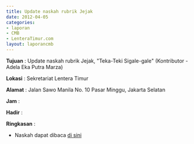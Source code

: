 ```yaml
---
title: Update naskah rubrik Jejak
date: 2012-04-05
categories:
- laporan
- CMB
- LenteraTimur.com
layout: laporancmb
---
```


**Tujuan** : Update naskah rubrik Jejak, "Teka-Teki Sigale-gale" (Kontributor - Adela Eka Putra Marza) 

**Lokasi** : Sekretariat Lentera Timur 

**Alamat** : Jalan Sawo Manila No. 10 Pasar Minggu, Jakarta Selatan

**Jam** : 

**Hadir** :  


**Ringkasan** : 
* Naskah dapat dibaca [di sini](http://www.lenteratimur.com/2012/04/teka-teki-sigale-gale/)
